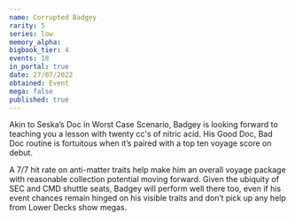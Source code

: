 ```yaml
---
name: Corrupted Badgey
rarity: 5
series: low
memory_alpha:
bigbook_tier: 4
events: 18
in_portal: true
date: 27/07/2022
obtained: Event
mega: false
published: true
---
```


Akin to Seska’s Doc in Worst Case Scenario, Badgey is looking forward to teaching you a lesson with twenty cc's of nitric acid. His Good Doc, Bad Doc routine is fortuitous when it’s paired with a top ten voyage score on debut. 

A 7/7 hit rate on anti-matter traits help make him an overall voyage package with reasonable collection potential moving forward. Given the ubiquity of SEC and CMD shuttle seats, Badgey will perform well there too, even if his event chances remain hinged on his visible traits and don’t pick up any help from Lower Decks show megas.
